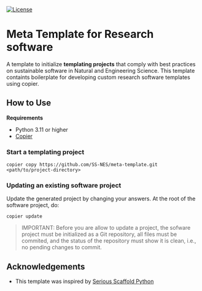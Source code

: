 [![License](https://img.shields.io/badge/License-Apache_2.0-blue.svg)](https://opensource.org/licenses/Apache-2.0)

# Meta Template for Research software

A template to initialize **templating projects** that comply with
best practices on sustainable software in Natural and Engineering Science.  This template containts boilerplate for developing custom research software templates
using copier.

## How to Use

**Requirements**

- Python 3.11 or higher
- [Copier](https://copier.readthedocs.io)

### Start a templating project

```shell
copier copy https://github.com/SS-NES/meta-template.git <path/to/project-directory>
```

### Updating an existing software project

Update the generated project by changing your answers. At the root of the software project, do:

```shell
copier update
```
> IMPORTANT: Before you are allow to update a project, the sofware project must be initialized as a Git repository, all files must be commited, and the status of the repository must show it is clean, i.e., no pending changes to commit.



## Acknowledgements

- This template was inspired by [Serious Scaffold Python](https://github.com/serious-scaffold/ss-python)


